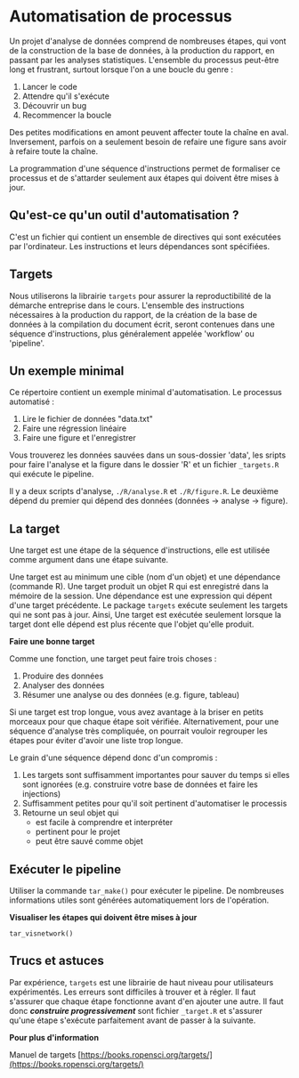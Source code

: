 # Automatisation de processus

Un projet d'analyse de données comprend de nombreuses étapes, qui vont de la construction de la base de données, à la production du rapport, en passant par les analyses statistiques. L'ensemble du processus peut-être long et frustrant, surtout lorsque l'on a une boucle du genre :

1. Lancer le code
2. Attendre qu'il s'exécute
3. Découvrir un bug
4. Recommencer la boucle

Des petites modifications en amont peuvent affecter toute la chaîne en aval. Inversement, parfois on a seulement besoin de refaire une figure sans avoir à refaire toute la chaîne.

La programmation d'une séquence d'instructions permet de formaliser ce processus et de s'attarder seulement aux étapes qui doivent être mises à jour. 


## Qu'est-ce qu'un outil d'automatisation ?

C'est un fichier qui contient un ensemble de directives qui sont exécutées par l'ordinateur. Les instructions et leurs dépendances sont spécifiées.


## Targets

Nous utiliserons la librairie `targets` pour assurer la reproductibilité de la démarche entreprise dans le cours. L'ensemble des instructions nécessaires à la production du rapport, de la création de la base de données à la compilation du document écrit, seront contenues dans une séquence d'instructions, plus généralement appelée 'workflow' ou 'pipeline'.


## Un exemple minimal

Ce répertoire contient un exemple minimal d'automatisation. Le processus automatisé :

1. Lire le fichier de données "data.txt"
2. Faire une régression linéaire
3. Faire une figure et l'enregistrer

Vous trouverez les données sauvées dans un sous-dossier 'data', les sripts pour faire l'analyse et la figure dans le dossier 'R' et un fichier `_targets.R` qui exécute le pipeline.

Il y a deux scripts d'analyse, `./R/analyse.R` et `./R/figure.R`. Le deuxième dépend du premier qui dépend des données (données -> analyse -> figure).


## La target

Une target est une étape de la séquence d'instructions, elle est utilisée comme argument dans une étape suivante.

Une target est au minimum une cible (nom d'un objet) et une dépendance (commande R). Une target produit un objet R qui est enregistré dans la mémoire de la session. Une dépendance est une expression qui dépent d'une target précédente. Le package `targets` exécute seulement les targets qui ne sont pas à jour. Ainsi, Une target est exécutée seulement lorsque la target dont elle dépend est plus récente que l'objet qu'elle produit. 

**Faire une bonne target**

Comme une fonction, une target peut faire trois choses :

1. Produire des données
2. Analyser des données
3. Résumer une analyse ou des données (e.g. figure, tableau)

Si une target est trop longue, vous avez avantage à la briser en petits morceaux pour que chaque étape soit vérifiée. Alternativement, pour une séquence d'analyse très compliquée, on pourrait vouloir regrouper les étapes pour éviter d'avoir une liste trop longue. 

Le grain d'une séquence dépend donc d'un compromis :

1. Les targets sont suffisamment importantes pour sauver du temps si elles sont ignorées (e.g. construire votre base de données et faire les injections)
2. Suffisamment petites pour qu'il soit pertinent d'automatiser le processis
3. Retourne un seul objet qui
    - est facile à comprendre et interpréter
    - pertinent pour le projet
    - peut être sauvé comme objet


## Exécuter le pipeline

Utiliser la commande `tar_make()` pour exécuter le pipeline. De nombreuses informations utiles sont générées automatiquement lors de l'opération.

**Visualiser les étapes qui doivent être mises à jour**
```
tar_visnetwork()
```

## Trucs et astuces

Par expérience, `targets` est une librairie de haut niveau pour utilisateurs expérimentés. Les erreurs sont difficiles à trouver et à régler. Il faut s'assurer que chaque étape fonctionne avant d'en ajouter une autre. Il faut donc ***construire progressivement*** sont fichier `_target.R` et s'assurer qu'une étape s'exécute parfaitement avant de passer à la suivante.

**Pour plus d'information**

Manuel de targets [https://books.ropensci.org/targets/](https://books.ropensci.org/targets/)